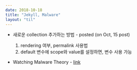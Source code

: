 ```yaml
---
date: 2018-10-18
title: "Jekyll, Malware"
layout: "til"
---
```


* 새로운 collection 추가하는 방법 - posted (on Oct, 15 post)
  1. rendering 여부, permalink 사용법
  2. default 변수에 scope와 value를 설정하면, 변수 사용 가능

* Watching Malware Theory - [link](https://www.youtube.com/playlist?list=PLynb9SXC4yETaQYYBSg696V77Ku8TOM8-)